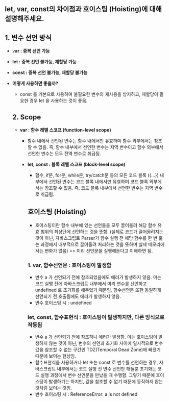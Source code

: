 ## let, var, const의 차이점과 호이스팅 (Hoisting)에 대해 설명해주세요.

## 1. 변수 선언 방식

- v**ar : 중복 선언 가능**
- **let : 중복 선언 불가능, 재할당 가능**
- **const : 중복 선언 불가능, 재할당 불가능**
- ****어떻게 사용하면 좋을까?****
    - const 를 기본으로 사용하여 불필요한 변수의 재사용을 방지하고, 재할당이 필요한 경우 let 을 사용하는 것이 좋음.

	## 2. Scope

	- **var : 함수 레벨 스코프 (function-level scope)**
	    - 함수 내에서 선언된 변수는 함수 내에서만 유효하며 함수 외부에서는 참조할 수 없음. 즉, 함수 내부에서 선언한 변수는 지역 변수이고 함수 외부에서 선언한 변수는 모두 전역 변수로 취급됨.
		- **let, const : 블록 레벨 스코프 (block-level scope)**
		    - 함수, if문, for문, while문, try/catch문 등의 모든 코드 블록 ({...}) 내부에서 선언된 변수는 코드 블록 내에서만 유효하며 코드 블록 외부에서는 참조할 수 없음. 즉, 코드 블록 내부에서 선언한 변수는 지역 변수로 취급됨.

			## **호이스팅 (Hoisting)**

			- 호이스팅이란 함수 내부에 있는 선언들을 모두 끌어올려 해당 함수 유효 범위의 최상단에 선언하는 것을 뜻함. (실제로 코드가 끌어올려지는 것이 아닌, 자바스크립트 Parser가 함수 실행 전 해당 함수를 한 번 훑는 과정에서 내부적으로 끌어올려 처리하는 것을 뜻하며 실제 메모리에서는 변화가 없음) => 미리 선언문을 실행해둔다고 이해하면 됨.

			### **1. var, 함수선언문 : 호이스팅이 발생함**

			- 변수 a 가 선언되기 전에 참조되었음에도 에러가 발생하지 않음. 이는 코드 실행 전에 자바스크립트 내부에서 미리 변수를 선언하고 undefined 로 초기화를 해두었기 때문임. 함수선언문 또한 동일하게 선언되기 전 호출됨에도 에러가 발생하지 않음.
			- 변수 호이스팅 시 : undefined

			### **let, const, 함수표현식 : 호이스팅이 발생하지만, 다른 방식으로 작동됨**

			- 변수 a 가 선언되기 전에 참조하니 에러가 발생함. 이는 호이스팅이 발생하지 않는 것이 아닌, 변수의 선언과 초기화 사이에 일시적으로 변수 값을 참조할 수 없는 구간인 TDZ(Temporal Dead Zone)에 빠졌기 때문에 보이는 현상임.
			- 함수표현식을 사용하거나 let 또는 const 로 변수를 선언하는 경우, 자바스크립트 내부에서는 코드 실행 전 변수 선언만 해둘뿐 초기화는 코드 실행 과정에서 변수 선언문을 만났을 때 수행함. 그렇기 때문에 호이스팅이 발생하기는 하지만, 값을 참조할 수 없기 때문에 동작하지 않는 것처럼 보이는 것임.
			- 변수 호이스팅 시 : ReferenceError: a is not defined
